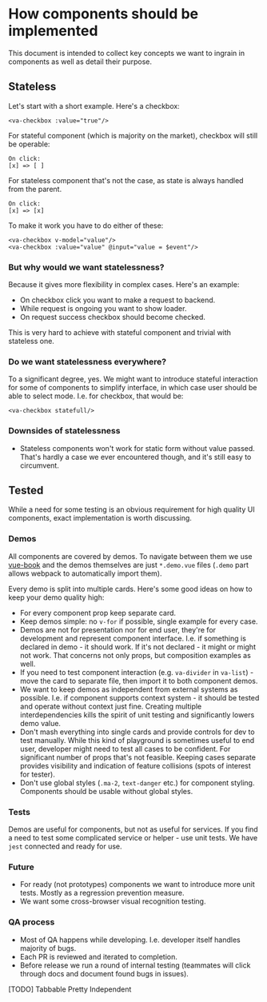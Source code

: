 # How components should be implemented

This document is intended to collect key concepts we want to ingrain in components as well as detail their purpose.

## Stateless
Let's start with a short example. Here's a checkbox:
```vue
<va-checkbox :value="true"/>
```
For stateful component (which is majority on the market), checkbox will still be operable:
```
On click:
[x] => [ ]
```
For stateless component that's not the case, as state is always handled from the parent.
```
On click:
[x] => [x]
```
To make it work you have to do either of these:
```vue
<va-checkbox v-model="value"/>
<va-checkbox :value="value" @input="value = $event"/>
```

### But why would we want statelessness?

Because it gives more flexibility in complex cases. Here's an example:
* On checkbox click you want to make a request to backend.
* While request is ongoing you want to show loader.
* On request success checkbox should become checked.

This is very hard to achieve with stateful component and trivial with stateless one.

### Do we want statelessness everywhere?

To a significant degree, yes. We might want to introduce stateful interaction for some of components to simplify interface, in which case user should be able to select mode. I.e. for checkbox, that would be:

```vue
<va-checkbox statefull/>
```

### Downsides of statelessness
* Stateless components won't work for static form without value passed. That's hardly a case we ever encountered though, and it's still easy to circumvent.

## Tested
While a need for some testing is an obvious requirement for high quality UI components, exact implementation is worth discussing.

### Demos

All components are covered by demos. To navigate between them we use [vue-book](https://github.com/asvae/vue-book#readme) and the demos themselves are just `*.demo.vue` files (`.demo` part allows webpack to automatically import them).

Every demo is split into multiple cards. Here's some good ideas on how to keep your demo quality high:

* For every component prop keep separate card.
* Keep demos simple: no `v-for` if possible, single example for every case.
* Demos are not for presentation nor for end user, they're for development and represent component interface. I.e. if something is declared in demo - it should work. If it's not declared - it might or might not work. That concerns not only props, but composition examples as well.
* If you need to test component interaction (e.g. `va-divider` in `va-list`) - move the card to separate file, then import it to both component demos.
* We want to keep demos as independent from external systems as possible. I.e. if component supports context system - it should be tested and operate without context just fine. Creating multiple interdependencies kills the spirit of unit testing and significantly lowers demo value.
* Don't mash everything into single cards and provide controls for dev to test manually. While this kind of playground is sometimes useful to end user, developer might need to test all cases to be confident. For significant number of props that's not feasible. Keeping cases separate provides visibility and indication of feature collisions (spots of interest for tester).
* Don't use global styles (`.ma-2`, `text-danger` etc.) for component styling. Components should be usable without global styles.

### Tests

Demos are useful for components, but not as useful for services. If you find a need to test some complicated service or helper - use unit tests. We have `jest` connected and ready for use.

### Future

* For ready (not prototypes) components we want to introduce more unit tests. Mostly as a regression prevention measure.
* We want some cross-browser visual recognition testing.

### QA process

* Most of QA happens while developing. I.e. developer itself handles majority of bugs.
* Each PR is reviewed and iterated to completion.
* Before release we run a round of internal testing (teammates will click through docs and document found bugs in issues).

[TODO]
Tabbable
Pretty
Independent

